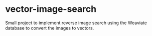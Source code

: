 # vector-image-search
Small project to implement reverse image search using the Weaviate database to convert the images to vectors.
